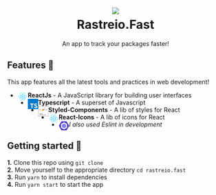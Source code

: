 <h1 align="center">
  <br>
  <img src="./public/favicon.ico"/>
  <br>
  Rastreio.Fast
 </h1>
 
<p align="center">An app to track your packages faster! </p>
 
<!-- <p align="center">
  <img src="public/gif.gif"/>
</p> -->

## Features 🧪
This app features all the latest tools and practices in web development!
 - <img align="left" alt="ReactJs" width="24px" src="https://raw.githubusercontent.com/github/explore/80688e429a7d4ef2fca1e82350fe8e3517d3494d/topics/react/react.png" />**ReactJs** - A JavaScript library for building user interfaces
 - <img align="left" alt="Typescript" width="24px" src="https://raw.githubusercontent.com/github/explore/80688e429a7d4ef2fca1e82350fe8e3517d3494d/topics/typescript/typescript.png" />**Typescript** - A superset of Javascript
 - <img align="left" alt="Styled-Components" width="24px" src="https://raw.githubusercontent.com/github/explore/80688e429a7d4ef2fca1e82350fe8e3517d3494d/topics/styled-components/styled-components.png" />**Styled-Components** - A lib of styles for React
 - <img align="left" alt="React-Icons" width="24px" src="https://raw.githubusercontent.com/github/explore/80688e429a7d4ef2fca1e82350fe8e3517d3494d/topics/react/react.png" />**React-Icons** - A lib of icons for React
 - <img align="left" alt="ESLint" width="24px" src="https://raw.githubusercontent.com/github/explore/80688e429a7d4ef2fca1e82350fe8e3517d3494d/topics/eslint/eslint.png" /> _I also used Eslint in development_

## Getting started 🚀

**1.** Clone this repo using `git clone`<br />
**2.** Move yourself to the appropriate directory `cd rastreio.fast`<br />
**3.** Run `yarn` to install dependencies<br />
**4.** Run `yarn start` to start the app
<br>
<br>
